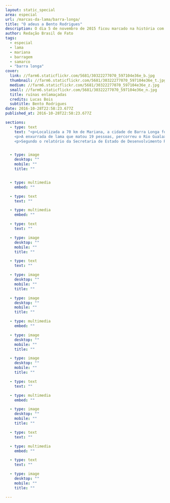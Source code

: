 ```yaml
---
layout: static_special
area: especial
url: /marcas-da-lama/barra-longa/
title: "O adeus a Bento Rodrigues"
description: O dia 5 de novembro de 2015 ficou marcado na história com o maior desastre ambiental do país
author: Redação Brasil de Fato
tags:
  - especial
  - lama
  - mariana
  - barragem
  - samarco
  - "barra longa"
cover:
  link: //farm6.staticflickr.com/5681/30322277070_597104e36e_b.jpg
  thumbnail: //farm6.staticflickr.com/5681/30322277070_597104e36e_t.jpg
  medium: //farm6.staticflickr.com/5681/30322277070_597104e36e_z.jpg
  small: //farm6.staticflickr.com/5681/30322277070_597104e36e_n.jpg
  title: ruínas enlamaçadas
  credits: Lucas Bois
  subtitle: Bento Rodrigues
date: 2016-10-28T22:58:23.677Z
published_at: 2016-10-28T22:58:23.677Z

sections:
  - type: text
    text: "<p>Localizada a 70 km de Mariana, a cidade de Barra Longa foi uma das impactadas pela lama de rejeito da mineradora Samarco, após o rompimento da barragem de Fundão, em 5 de novembro de 2015.</p>
    <p>A enxurrada de lama que matou 19 pessoas, percorreu o Rio Gualaxo, e chegou no local por volta das 22h, devastando o perímetro urbano da cidade, invadindo casas e destruindo patrimônios públicos, entre eles a Praça Manoel Lino Mol, além do povoado de Gesteira, de pouco mais de 100 habitantes, onde a lama atingiu a tradicional Igreja de Nossa Senhora da Conceição.</p>
    <p>Segundo o relatório da Secretaria de Estado de Desenvolvimento Regional de Política Urbana e Gestão Metropolitana (SEDRU), Barra Longa, cuja população é de cerca de 6 mil pessoas, foi prejudicada principalmente na pecuária e no comércio, com prejuízos imediatos estimados em R$ 14,5 milhões e R$ 1 milhão, respectivamente. Tais perdas ainda são presentes na vida de pequenos produtores e comerciantes que não conseguiram voltar a ter a receita anterior à tragédia.</p>"


  - type: image
    desktop: ""
    mobile: ""
    title: ""


  - type: multimedia
    embed: ""

  - type: text
    text: ""

  - type: multimedia
    embed: ""

  - type: text
    text: ""

  - type: image
    desktop: ""
    mobile: ""
    title: ""

  - type: text
    text: ""

  - type: image
    desktop: ""
    mobile: ""
    title: ""

  - type: image
    desktop: ""
    mobile: ""
    title: ""

  - type: multimedia
    embed: ""

  - type: image
    desktop: ""
    mobile: ""
    title: ""

  - type: image
    desktop: ""
    mobile: ""
    title: ""   

  - type: text
    text: ""  

  - type: multimedia
    embed: ""   

  - type: image
    desktop: ""
    mobile: ""
    title: ""  

  - type: text
    text: ""  

  - type: multimedia
    embed: ""     

  - type: text
    text: ""

  - type: image
    desktop: ""
    mobile: ""
    title: ""  

---
```

